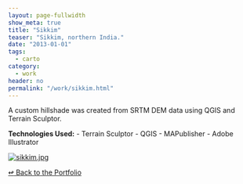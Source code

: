 ```yaml
---
layout: page-fullwidth
show_meta: true
title: "Sikkim"
teaser: "Sikkim, northern India."
date: "2013-01-01"
tags:
  - carto 
category:
  - work
header: no
permalink: "/work/sikkim.html"
---
```



A custom hillshade was created from SRTM DEM data using QGIS and Terrain Sculptor.

<strong>Technologies Used:</strong>  - Terrain Sculptor  - QGIS  - MAPublisher  - Adobe Illustrator 


  <a href="{{site.url}}{{site.baseurl}}/images/sikkim.jpg" target="_blank">
    <img class="portfolio" src="{{site.url}}{{site.baseurl}}/images/sikkim.jpg" alt="sikkim.jpg">
  </a>



[<span class="back-arrow">&#8619;</span> Back to the Portfolio](/work/)